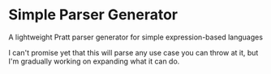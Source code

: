 # Simple Parser Generator

A lightweight Pratt parser generator for simple expression-based languages

I can't promise yet that this will parse any use case you can throw at it, but I'm gradually working on expanding what it can do.

